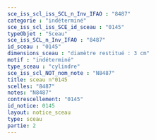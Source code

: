 ```yaml
---
sce_iss_scl_iss_SCL_n_Inv_IFAO : "8487"
categorie : "indéterminé"
sce_iss_scl_iss_SCE_id_sceau : "0145"
typeObjet : "Sceau"
sce_iss_SCL_n_Inv_IFAO : "8487"
id_sceau : "0145"
dimensions_sceau : "diamètre restitué : 3 cm"
motif : "indéterminé"
type_sceau : "cylindre"
sce_iss_scl_NOT_nom_note : "N8487"
title: sceau n°0145
scelles: "8487"
notes: "N8487"
contrescellement: "0145"
id_notice: 0145
layout: notice_sceau
type: sceau
partie: 2
---
```


